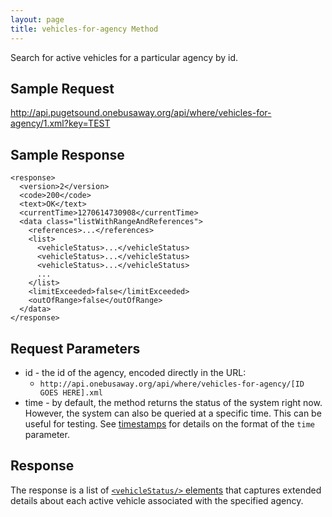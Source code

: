 ```yaml
---
layout: page
title: vehicles-for-agency Method
---
```


Search for active vehicles for a particular agency by id.

## Sample Request

http://api.pugetsound.onebusaway.org/api/where/vehicles-for-agency/1.xml?key=TEST

## Sample Response

~~~
<response>
  <version>2</version>
  <code>200</code>
  <text>OK</text>
  <currentTime>1270614730908</currentTime>
  <data class="listWithRangeAndReferences">
    <references>...</references>
    <list>
      <vehicleStatus>...</vehicleStatus>
      <vehicleStatus>...</vehicleStatus>
      <vehicleStatus>...</vehicleStatus>
      ...
    </list>
    <limitExceeded>false</limitExceeded>
    <outOfRange>false</outOfRange>
  </data>
</response>
~~~

## Request Parameters

* id - the id of the agency, encoded directly in the URL:
    * `http://api.onebusaway.org/api/where/vehicles-for-agency/[ID GOES HERE].xml`
* time - by default, the method returns the status of the system right now.  However, the system
  can also be queried at a specific time.  This can be useful for testing.  See [timestamps](/api/where/#timestamps)
  for details on the format of the `time` parameter.

## Response

The response is a list of
[`<vehicleStatus/>` elements](/api/where/elements/vehicle-status) that captures extended
details about each active vehicle associated with the specified agency.
